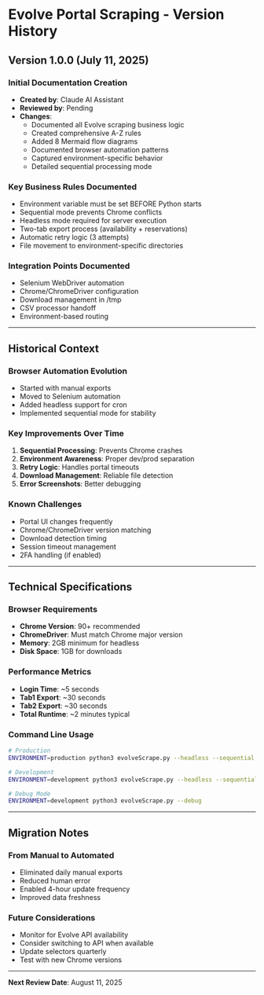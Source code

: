 # Evolve Portal Scraping - Version History

## Version 1.0.0 (July 11, 2025)

### Initial Documentation Creation
- **Created by**: Claude AI Assistant
- **Reviewed by**: Pending
- **Changes**:
  - Documented all Evolve scraping business logic
  - Created comprehensive A-Z rules
  - Added 8 Mermaid flow diagrams
  - Documented browser automation patterns
  - Captured environment-specific behavior
  - Detailed sequential processing mode

### Key Business Rules Documented
- Environment variable must be set BEFORE Python starts
- Sequential mode prevents Chrome conflicts
- Headless mode required for server execution
- Two-tab export process (availability + reservations)
- Automatic retry logic (3 attempts)
- File movement to environment-specific directories

### Integration Points Documented
- Selenium WebDriver automation
- Chrome/ChromeDriver configuration
- Download management in /tmp
- CSV processor handoff
- Environment-based routing

---

## Historical Context

### Browser Automation Evolution
- Started with manual exports
- Moved to Selenium automation
- Added headless support for cron
- Implemented sequential mode for stability

### Key Improvements Over Time
1. **Sequential Processing**: Prevents Chrome crashes
2. **Environment Awareness**: Proper dev/prod separation
3. **Retry Logic**: Handles portal timeouts
4. **Download Management**: Reliable file detection
5. **Error Screenshots**: Better debugging

### Known Challenges
- Portal UI changes frequently
- Chrome/ChromeDriver version matching
- Download detection timing
- Session timeout management
- 2FA handling (if enabled)

---

## Technical Specifications

### Browser Requirements
- **Chrome Version**: 90+ recommended
- **ChromeDriver**: Must match Chrome major version
- **Memory**: 2GB minimum for headless
- **Disk Space**: 1GB for downloads

### Performance Metrics
- **Login Time**: ~5 seconds
- **Tab1 Export**: ~30 seconds
- **Tab2 Export**: ~30 seconds
- **Total Runtime**: ~2 minutes typical

### Command Line Usage
```bash
# Production
ENVIRONMENT=production python3 evolveScrape.py --headless --sequential

# Development  
ENVIRONMENT=development python3 evolveScrape.py --headless --sequential

# Debug Mode
ENVIRONMENT=development python3 evolveScrape.py --debug
```

---

## Migration Notes

### From Manual to Automated
- Eliminated daily manual exports
- Reduced human error
- Enabled 4-hour update frequency
- Improved data freshness

### Future Considerations
- Monitor for Evolve API availability
- Consider switching to API when available
- Update selectors quarterly
- Test with new Chrome versions

---

**Next Review Date**: August 11, 2025